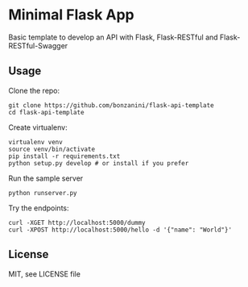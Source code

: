 Minimal Flask App
=================

Basic template to develop an API with Flask, Flask-RESTful and
Flask-RESTful-Swagger

Usage
-----

Clone the repo:

    git clone https://github.com/bonzanini/flask-api-template
    cd flask-api-template

Create virtualenv:

    virtualenv venv
    source venv/bin/activate
    pip install -r requirements.txt
    python setup.py develop # or install if you prefer

Run the sample server

    python runserver.py

Try the endpoints:

    curl -XGET http://localhost:5000/dummy
    curl -XPOST http://localhost:5000/hello -d '{"name": "World"}'


License
-------

MIT, see LICENSE file

